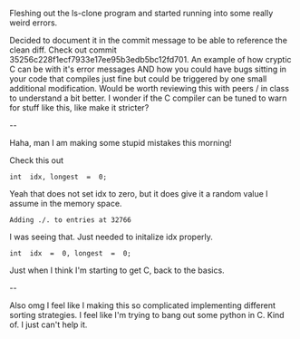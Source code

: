 Fleshing out the ls-clone program and started running into some really weird errors. 

Decided to document it in the commit message to be able to reference the clean diff. Check out commit 35256c228f1ecf7933e17ee95b3edb5bc12fd701. An example of how cryptic C can be with it's error messages AND how you could have bugs sitting in your code that compiles just fine but could be triggered by one small additional modification. Would be worth reviewing this with peers / in class to understand a bit better. I wonder if the C compiler can be tuned to warn for stuff like this, like make it stricter?

--

Haha, man I am making some stupid mistakes this morning! 

Check this out 

```
int  idx, longest  =  0;
```
Yeah that does not set idx to zero, but it does give it a random value I assume in the memory space. 

```
Adding ./. to entries at 32766
```

I was seeing that. Just needed to initalize idx properly.
```
int  idx  =  0, longest  =  0;
```
Just when I think I'm starting to get C, back to the basics. 

--

Also omg I feel like I making this so complicated implementing different sorting strategies. I feel like I'm trying to bang out some python in C. Kind of. I just can't help it.